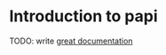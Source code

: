 # Introduction to papi

TODO: write [great documentation](http://jacobian.org/writing/what-to-write/)
